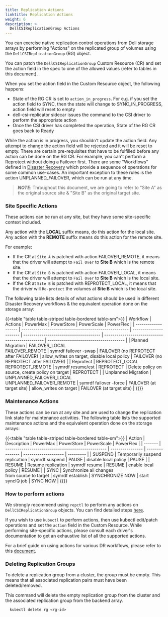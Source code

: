 ```yaml
---
title: Replication Actions
linktitle: Replication Actions
weight: 6
description: >
  DellCSIReplicationGroup Actions
---
```


You can exercise native replication control operations from Dell storage arrays by performing "Actions" on the replicated group of volumes using the `DellCSIReplicationGroup` (RG) object. 

You can patch the `DellCSIReplicationGroup` Custom Resource (CR) and set the action field in the spec to one of the allowed values (refer to tables in this document).

When you set the action field in the Custom Resource object, the following happens:

* State of the RG CR is set to `action_in_progress`. For e.g. if you set the action field to SYNC, then the state will change to SYNC_IN_PROGRESS, action field will reset to empty
* dell-csi-replicator sidecar issues the command to the CSI driver to perform the appropriate action
* Once the CSI driver has completed the operation, State of the RG CR goes back to Ready

While the action is in progress, you shouldn't update the action field. Any attempt to change the action field will be rejected and it will be reset to empty.
There are certain pre-requisites that have to be fulfilled before any action can be done on the RG CR. For example, you can't perform a Reprotect without doing a Failover first. There are some "Workflows" defined in [Disaster Recovery](../disaster-recovery) which provide a sequence of operations for some common use-cases. An important exception to these rules is the action UNPLANNED_FAILOVER, which can be run at any time.

> _**NOTE**_: Throughout this document, we are going to refer to "Site A" as the original source site & "Site B" as the original target site.

### Site Specific Actions
These actions can be run at any site, but they have some site-specific context included.

Any action with the __LOCAL__ suffix means, do this action for the local site. Any action with the __REMOTE__ suffix means do this action for the remote site.

For example:  
* If the CR at `Site A` is patched with action FAILOVER_REMOTE, it means that the driver will attempt to `Fail Over` to __Site B__ which is the remote site. 
* If the CR at `Site B` is patched with action FAILOVER_LOCAL, it means that the driver will attempt to `Fail Over` to __Site B__ which is the local site.
* If the CR at `Site B` is patched with REPROTECT_LOCAL, it means that the driver will `Re-protect` the volumes at __Site B__ which is the local site.

The following table lists details of what actions should be used in different Disaster Recovery workflows & the equivalent operation done on the storage array:

{{<table "table table-striped table-bordered table-sm">}}
| Workflow            | Actions                                               | PowerMax               | PowerStore                             | PowerScale                                       | PowerFlex |
| ------------------- | ----------------------------------------------------- | ---------------------- | -------------------------------------- | ------------------------------------------------ | -------------------------------------- |
| Planned Migration   | FAILOVER_LOCAL<br>FAILOVER_REMOTE                     | symrdf failover -swap  | FAILOVER (no REPROTECT after FAILOVER) | allow_writes on target, disable local policy     | FAILOVER (no REPROTECT after FAILOVER) |
| Reprotect           | REPROTECT_LOCAL<br>REPROTECT_REMOTE                   | symrdf resume/est      | REPROTECT                              | Delete policy on source, create policy on target | REPROTECT                              |
| Unplanned Migration | UNPLANNED_FAILOVER_LOCAL<br>UNPLANNED_FAILOVER_REMOTE | symrdf failover -force | FAILOVER (at target site)              | allow_writes on target                           | FAILOVER (at target site)              |
{{</table>}}

### Maintenance Actions
These actions can be run at any site and are used to change the replication link state for maintenance activities.
The following table lists the supported maintenance actions and the equivalent operation done on the storage arrays:

{{<table "table table-striped table-bordered table-sm">}}
| Action  | Description                                        | PowerMax         | PowerStore      | PowerScale           | PowerFlex |
| ------- | -------------------------------------------------- | ---------------- | --------------- | -------------------- | --------- |
| SUSPEND | Temporarily suspend <br> replication               | symrdf suspend   | PAUSE           | disable local policy | PAUSE     |
| RESUME  | Resume replication                                 | symrdf resume    | RESUME          | enable local policy  | RESUME    |
| SYNC    | Synchronize all changes <br> from source to target | symrdf establish | SYNCHRONIZE NOW | start syncIQ job     | SYNC NOW  |
{{</table>}}

### How to perform actions
We strongly recommend using `repctl` to perform any actions on `DellCSIReplicationGroup` objects. You can find detailed steps [here](../tools/#executing-actions).

If you wish to use `kubectl` to perform actions, then use kubectl edit/patch operations and set the `action` field in the Custom Resource.
While performing site-specific actions, please consult each driver's documentation to get an exhaustive list of all the supported actions.

For a brief guide on using actions for various DR workflows, please refer to this [document](../disaster-recovery). 

### Deleting Replication Groups

To delete a replication group from a cluster, the group must be empty. This
means that all associated replication pairs must have been deleted/removed.

This command will delete the empty replication group from the cluster and the
associated replication group from the backend array.

```shell
  kubectl delete rg <rg-id>
```
